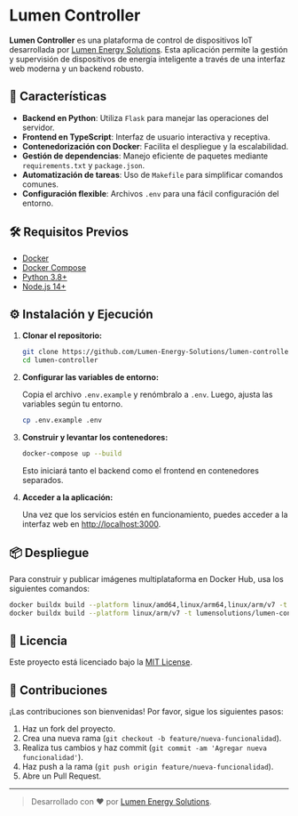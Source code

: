 # Lumen Controller

**Lumen Controller** es una plataforma de control de dispositivos IoT desarrollada por [Lumen Energy Solutions](https://www.lumenenergysolutions.com/). Esta aplicación permite la gestión y supervisión de dispositivos de energía inteligente a través de una interfaz web moderna y un backend robusto.

## 🚀 Características

- **Backend en Python**: Utiliza `Flask` para manejar las operaciones del servidor.
- **Frontend en TypeScript**: Interfaz de usuario interactiva y receptiva.
- **Contenedorización con Docker**: Facilita el despliegue y la escalabilidad.
- **Gestión de dependencias**: Manejo eficiente de paquetes mediante `requirements.txt` y `package.json`.
- **Automatización de tareas**: Uso de `Makefile` para simplificar comandos comunes.
- **Configuración flexible**: Archivos `.env` para una fácil configuración del entorno.

## 🛠️ Requisitos Previos

- [Docker](https://www.docker.com/)
- [Docker Compose](https://docs.docker.com/compose/)
- [Python 3.8+](https://www.python.org/downloads/)
- [Node.js 14+](https://nodejs.org/)

## ⚙️ Instalación y Ejecución

1. **Clonar el repositorio:**

   ```bash
   git clone https://github.com/Lumen-Energy-Solutions/lumen-controller.git
   cd lumen-controller
   ```

2. **Configurar las variables de entorno:**

   Copia el archivo `.env.example` y renómbralo a `.env`. Luego, ajusta las variables según tu entorno.

   ```bash
   cp .env.example .env
   ```

3. **Construir y levantar los contenedores:**

   ```bash
   docker-compose up --build
   ```

   Esto iniciará tanto el backend como el frontend en contenedores separados.

4. **Acceder a la aplicación:**

   Una vez que los servicios estén en funcionamiento, puedes acceder a la interfaz web en [http://localhost:3000](http://localhost:3000).

## 📦 Despliegue

Para construir y publicar imágenes multiplataforma en Docker Hub, usa los siguientes comandos:

```bash
docker buildx build --platform linux/amd64,linux/arm64,linux/arm/v7 -t lumensolutions/lumen-controller:latest --push .
docker buildx build --platform linux/arm/v7 -t lumensolutions/lumen-controller:latest --push .
```


## 📄 Licencia

Este proyecto está licenciado bajo la [MIT License](LICENSE).

## 🤝 Contribuciones

¡Las contribuciones son bienvenidas! Por favor, sigue los siguientes pasos:

1. Haz un fork del proyecto.
2. Crea una nueva rama (`git checkout -b feature/nueva-funcionalidad`).
3. Realiza tus cambios y haz commit (`git commit -am 'Agregar nueva funcionalidad'`).
4. Haz push a la rama (`git push origin feature/nueva-funcionalidad`).
5. Abre un Pull Request.


---

> Desarrollado con ❤️ por [Lumen Energy Solutions](https://www.lumenenergysolutions.com/).